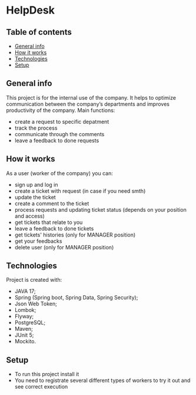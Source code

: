 # HelpDesk
## Table of contents
* [General info](#general-info)
* [How it works](#how-it-works)
* [Technologies](#technologies)
* [Setup](#setup)


## General info

This project is for the internal use of the company. It helps to optimize communication between the company’s departments 
and improves productivity of the company.
  Main functions:
* create a request to specific depatment
* track the process
* communicate through the comments
* leave a feedback to done requests

## How it works

As a user (worker of the company) you can:
* sign up and log in
* create a ticket with request (in case if you need smth)
* update the ticket
* create a comment to the ticket
* process requests and updating ticket status (depends on your position and access)
* get tickets that relate to you
* leave a feedback to done tickets
* get tickets' histories (only for MANAGER position)
* get your feedbacks
* delete user (only for MANAGER position)
	
## Technologies

Project is created with:
* JAVA 17;
* Spring (Spring boot, Spring Data, Spring Security);
* Json Web Token;
* Lombok;
* Flyway;
* PostgreSQL;
* Maven;
* JUnit 5;
* Mockito.
	
## Setup

* To run this project install it
* You need to registrate several different types of workers to try it out and see correct execution

